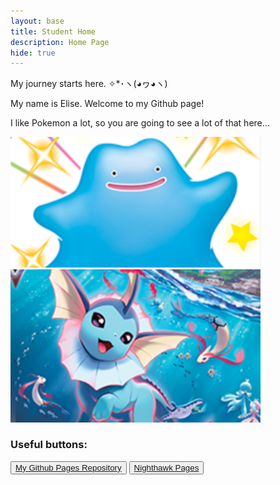 ```yaml
---
layout: base
title: Student Home 
description: Home Page
hide: true
---
```


My journey starts here. ✧*･ヽ(◕ヮ◕ヽ)

My name is Elise. Welcome to my Github page! 

I like Pokemon a lot, so you are going to see a lot of that here...

<img src="./images/ShinyDitto.png" alt="Ditto is the best!" width="400"> 
<img src="./images/DynamaxVaporeon.png" alt="Ditto is the best!" width="400">

### Useful buttons:

<button><a href="https://github.com/blueelephant48/Elise_2025">My Github Pages Repository</a></button> 
<button><a href="https://nighthawkcoders.github.io/portfolio_2025/">Nighthawk Pages</a></button> 
